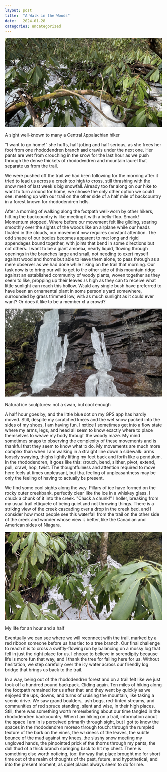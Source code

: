 ```yaml
---
layout: post
title:  "A Walk in the Woods"
date:   2024-01-28
categories: uncategorized
---
```

<div class="image-with-description">
    <img src="/assets/images/2024-01-28-rhodos-1.JPG" alt="Image Description">
    <p class="description">A sight well-known to many a Central Appalachian hiker</p>
</div>

"I want to go home!" she huffs, half joking and half serious, as she frees her foot from one rhododendren branch and crawls under the next one. Her pants are wet from crouching in the snow for the last hour as we push through the dense thickets of rhododendren and mountain laurel that separate us from the trail.

We were pushed off the trail we had been following for the morning after it tried to lead us across a creek too high to cross, still thrashing with the snow melt of last week's big snowfall. Already too far along on our hike to want to turn around for home, we choose the only other option we could see: meeting up with our trail on the other side of a half mile of backcountry in a forest known for rhododendren hells.

After a morning of walking along the footpath well-worn by other hikers, hitting the backcountry is like meeting it with a belly-flop. Smack! Momentum stopped. Where before our movement felt like gliding, soaring smoothly over the sights of the woods like an airplane while our heads floated in the clouds, our movement now requires constant attention. The odd shape of our bodies becomes apparent to me: long and rigid appendages bound together, with joints that bend in some directions but not others. I want to be a giant amoeba, nearly liquid, flowing through openings in the branches large and small, not needing to exert myself against wood and thorns but able to leave them alone, to pass through as a mere observer as we had done while hiking on the trail that morning. Our task now is to bring our will to get to the other side of this mountain ridge against an established community of woody plants, woven together as they seem to like, propping up their leaves as high as they can to receive what little sunlight can reach this hollow. Would any single bush have preferred to have been an ornamental plant in some person's yard somewhere, surrounded by grass trimmed low, with as much sunlight as it could ever want? Or does it like to be a member of a crowd?

<div class="image-with-description">
    <img src="/assets/images/2024-01-28-hike-ice.JPG" alt="Image Description">
    <p class="description">Natural ice sculptures: not a swan, but cool enough</p>
</div>

A half hour goes by, and the little blue dot on my GPS app has hardly moved. Still, despite my scratched knees and the wet snow packed into the sides of my shoes, I am having fun. I notice I sometimes get into a flow state where my arms, legs, and head all seem to know exactly where to place themselves to weave my body through the woody maze. My mind sometimes snaps to observing the complexity of these movements and is thankful that they seem to know what to do. My movements are much more complex than when I am walking in a straight line down a sidewalk: arms loosely swaying, thighs lightly lifting my feet back and forth like a pendulum. In the rhododendren, it goes like this: crouch, bend, slither, pivot, extend, pull, crawl, hop, twist. The thoughtfulness and attention required to move here feels at times unpleasant, but that feeling of unpleasantness may be only the feeling of having to actually be present.

We find some cool sights along the way. Pillars of ice have formed on the rocky outer creekbank, perfectly clear, like the ice in a whiskey glass. I chuck a chunk of it into the creek. "Chuck a chunk!" I holler, breaking from my usual trail ettiquete of being quiet and not throwing things. There is a striking view of the creek cascading over a drop in the creek bed, and I consider how most people see this waterfall from the trail on the other side of the creek and wonder whose view is better, like the Canadian and American sides of Niagara.

<div class="image-with-description">
    <img src="/assets/images/2024-01-28-rhodos-2.JPG" alt="Image Description">
    <p class="description">My life for an hour and a half</p>
</div>

Eventually we can see where we will reconnect with the trail, marked by a red ribbon someone before us has tied to a tree branch. Our final challenge to reach it is to cross a swiftly-flowing run by balancing on a mossy log that fell in just the right place for us. I choose to believe in serendipity because life is more fun that way, and I thank the tree for falling here for us. Without hesitation, we step carefully over the icy water across our friendly log bridge that brings us back to the trail.

In a way, being out of the rhododendren forest and on a trail felt like we just took off a hundred pound backpack. Gliding again. Ten miles of hiking along the footpath remained for us after that, and they went by quickly as we enjoyed the ups, downs, and turns of cruising the mountain, like taking a scenic drive. We saw grand boulders, lush bogs, red-tinted streams, and communities of red spruce standing, silent and wise, in their high places. Still, there was something worth remembering about our time tangled in the rhododendren backcountry. When I am hiking on a trail, information about the space I am in is perceived primarily through sight, but I got to know the spaces in the rhododendren moreso through touch: through the rumpled texture of the bark on the vines, the waxiness of the leaves, the subtle bounce of the mud against my knees, the slushy snow meeting my ungloved hands, the pinpointed prick of the thorns through my pants, the dull thud of a thick branch springing back to hit my chest. There is something else worth noticing, too: the way that place brought me for short time out of the realm of thoughts of the past, future, and hypothetical, and into the present moment, as quiet places always seem to do for me.